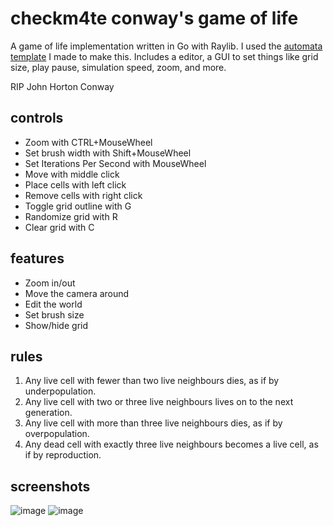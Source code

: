 # checkm4te conway's game of life
A game of life implementation written in Go with Raylib. I used the [automata template](https://github.com/checkm4ted/automata) I made to make this.
Includes a editor, a GUI to set things like grid size, play pause, simulation speed, zoom, and more.

RIP John Horton Conway 

## controls
- Zoom with CTRL+MouseWheel
- Set brush width with Shift+MouseWheel
- Set Iterations Per Second with MouseWheel
- Move with middle click
- Place cells with left click
- Remove cells with right click
- Toggle grid outline with G
- Randomize grid with R
- Clear grid with C

## features
- Zoom in/out
- Move the camera around
- Edit the world
- Set brush size
- Show/hide grid

## rules
1. Any live cell with fewer than two live neighbours dies, as if by underpopulation.  
2. Any live cell with two or three live neighbours lives on to the next generation.  
3. Any live cell with more than three live neighbours dies, as if by overpopulation.  
4. Any dead cell with exactly three live neighbours becomes a live cell, as if by reproduction.

## screenshots
![image](example.gif)
![image](https://github.com/checkm4ted/gameoflife/assets/146487129/aa3a6865-2cb1-437d-9e75-6e90d7ba00da)
